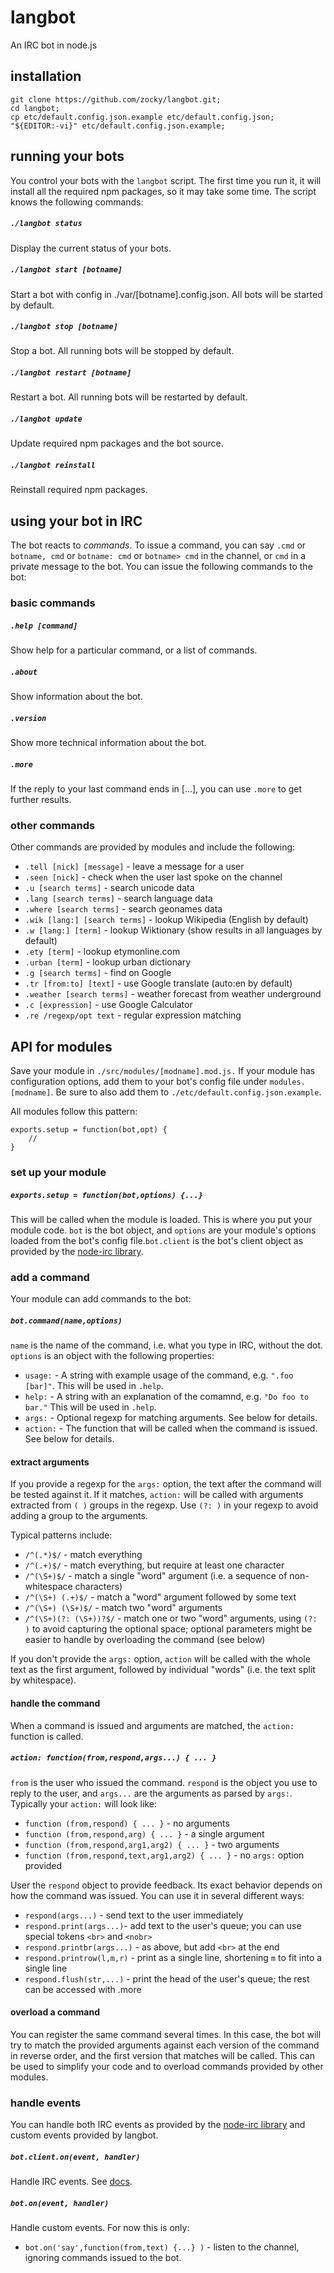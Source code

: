 # langbot

An IRC bot in node.js

## installation

    git clone https://github.com/zocky/langbot.git;
    cd langbot;
    cp etc/default.config.json.example etc/default.config.json;
    "${EDITOR:-vi}" etc/default.config.json.example;

## running your bots

You control your bots with the `langbot` script. The first time you run it, it will install all the required npm packages, so it may take some time.
The script knows the following commands:

##### `./langbot status`
Display the current status of your bots.

##### `./langbot start [botname]`
Start a bot with config in ./var/[botname].config.json. All bots will be started by default.

##### `./langbot stop [botname]`
Stop a bot. All running bots will be stopped by default.

##### `./langbot restart [botname]`
Restart a bot. All running bots will be restarted by default.
    
##### `./langbot update`
Update required npm packages and the bot source.

##### `./langbot reinstall`
Reinstall required npm packages.

## using your bot in IRC
The bot reacts to _commands_. To issue a command, you can say `.cmd` or `botname, cmd` or `botname: cmd` 
or `botname> cmd` in the channel, or `cmd` in a private message to the bot.  You can issue the following 
commands to the bot:

### basic commands
##### `.help [command]`
Show help for a particular command, or a list of commands.

##### `.about`
Show information about the bot.

##### `.version`
Show more technical information about the bot.

##### `.more`
If the reply to your last command ends in [...], you can use `.more` to get further results.

### other commands
Other commands are provided by modules and include the following:
- `.tell [nick] [message]` - leave a message for a user
- `.seen [nick]` - check when the user last spoke on the channel
- `.u [search terms]` - search unicode data
- `.lang [search terms]` - search language data
- `.where [search terms]` - search geonames data
- `.wik [lang:] [search terms]` - lookup Wikipedia (English by default)
- `.w [lang:] [term]` - lookup Wiktionary (show results in all languages by default)
- `.ety [term]` - lookup etymonline.com
- `.urban [term]` - lookup urban dictionary
- `.g [search terms]` - find on Google
- `.tr [from:to] [text]` - use Google translate (auto:en by default)
- `.weather [search terms]` - weather forecast from weather underground
- `.c [expression]` - use Google Calculator
- `.re /regexp/opt text` - regular expression matching

## API for modules

Save your module in `./src/modules/[modname].mod.js.` 
If your module has configuration options, add them to your bot's config file under `modules.[modname]`.
Be sure to also add them to `./etc/default.config.json.example`.

All modules follow this pattern:

    exports.setup = function(bot,opt) {
        // 
    }

### set up your module
##### `exports.setup = function(bot,options) {...}`
This will be called when the module is loaded. This is where you put your module code. `bot` is the bot object, 
and `options` are your module's options loaded from the bot's config file.`bot.client` is the bot's client object 
as provided by the [node-irc library](https://github.com/martynsmith/node-irc).

### add a command
Your module can add commands to the bot:
##### `bot.command(name,options)`
`name` is the name of the command, i.e. what you type in IRC, without the dot. `options` is an object
with the following properties:
- `usage:` - A string with example usage of the command, e.g. `".foo [bar]"`. This will be used in `.help`.
- `help:` - A string with an explanation of the comamnd, e.g. `"Do foo to bar."` This will be used in `.help`.
- `args:` - Optional regexp for matching arguments. See below for details.
- `action:` - The function that will be called when the command is issued. See below for details.

#### extract arguments
If you provide a regexp for the `args:` option, the text after the command will be tested against it. If it matches, 
`action:` will be called with arguments extracted from `( )` groups in the regexp. Use `(?: )` in your regexp
to avoid adding a group to the arguments.

Typical patterns include:
- `/^(.*)$/` - match everything
- `/^(.+)$/` - match everything, but require at least one character
- `/^(\S+)$/` - match a single "word" argument (i.e. a sequence of non-whitespace characters)
- `/^(\S+) (.+)$/` - match a "word" argument followed by some text
- `/^(\S+) (\S+)$/` - match two "word" arguments
- `/^(\S+)(?: (\S+))?$/` - match one or two "word" arguments, using `(?: )` to avoid capturing the optional space;
  optional parameters might be easier to handle by overloading the command (see below)

If you don't provide the `args:` option, `action` will be called with the whole text as the first argument, followed
by individual "words" (i.e. the text split by whitespace). 

#### handle the command
When a command is issued and arguments are matched, the `action:` function is called.

##### `action: function(from,respond,args...) { ... }`
`from` is the user who issued the command. `respond` is the object you use to reply to the user, and 
`args...` are the arguments as parsed by `args:`. Typically your `action:` will look like:
- `function (from,respond) { ... }` - no arguments
- `function (from,respond,arg) { ... }` - a single argument
- `function (from,respond,arg1,arg2) { ... }` - two arguments
- `function (from,respond,text,arg1,arg2) { ... }` - no `args:` option provided

User the `respond` object to provide feedback. Its exact behavior depends on how the command was issued. 
You can use it in several different ways:
- `respond(args...)` - send text to the user immediately
- `respond.print(args...)`- add text to the user's queue; you can use special tokens `<br>` and `<nobr>`
- `respond.printbr(args...)` - as above, but add `<br>` at the end
- `respond.printrow(l,m,r)` - print as a single line, shortening `m` to fit into a single line
- `respond.flush(str,...)` - print the head of the user's queue; the rest can be accessed with .more

#### overload a command
You can register the same command several times. In this case, the bot will try to match the provided arguments 
against each version of the command in reverse order, and the first version that matches will be called. This can
be used to simplify your code and to overload commands provided by other modules.

### handle events
You can handle both IRC events as provided by the [node-irc library](https://github.com/martynsmith/node-irc) and 
custom events provided by langbot.
##### `bot.client.on(event, handler)`
Handle IRC events. See [docs](https://node-irc.readthedocs.org/en/latest/API.html#events).
##### `bot.on(event, handler)`
Handle custom events. For now this is only:
- `bot.on('say',function(from,text) {...} )` - listen to the channel, ignoring commands issued to the bot.
